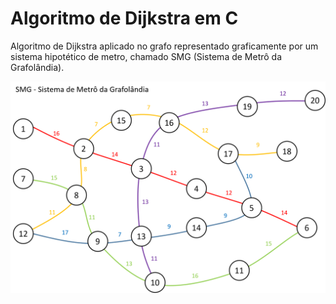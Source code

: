 # Algoritmo de Dijkstra em C

Algoritmo de Dijkstra aplicado no grafo representado graficamente por um sistema hipotético de metro, chamado SMG (Sistema de Metrô da Grafolândia).

![Alt text](Grafolandia.png)
